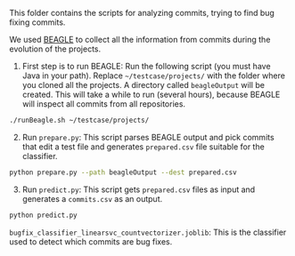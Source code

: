 This folder contains the scripts for analyzing commits, trying to find bug fixing commits.

We used [BEAGLE](https://github.com/alipourm/testevol2) to collect all the information from commits during the evolution of the projects.

1) First step is to run BEAGLE:
Run the following script (you must have Java in your path). Replace `~/testcase/projects/` with the folder where you cloned all the projects. A directory called `beagleOutput` will be created. This will take a while to run (several hours), because BEAGLE will inspect all commits from all repositories.

```sh
./runBeagle.sh ~/testcase/projects/
```

2) Run ```prepare.py```: This script parses BEAGLE output and pick commits that edit a test file and generates `prepared.csv` file suitable for the classifier.

```sh
python prepare.py --path beagleOutput --dest prepared.csv
```

3) Run ```predict.py```: This script gets `prepared.csv` files as input and generates a `commits.csv` as an output.

```sh
python predict.py
```

```bugfix_classifier_linearsvc_countvectorizer.joblib```: This is the classifier used to detect which commits are bug fixes.
